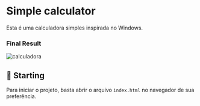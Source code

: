 # Simple calculator

Esta é uma calculadora simples inspirada no Windows.

### Final Result

![calculadora](https://github.com/user-attachments/assets/a7965519-0610-400c-b5b0-6f8b543cd54e)


## 🚀 Starting

Para iniciar o projeto, basta abrir o arquivo `index.html` no navegador de sua preferência.
